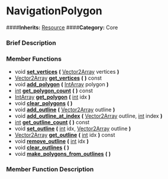 #  NavigationPolygon  
####**Inherits:** [Resource](class_resource)
####**Category:** Core

###  Brief Description  


###  Member Functions 
  * void  **[set&#95;vertices](#set_vertices)**  **(** [Vector2Array](class_vector2array) vertices  **)**
  * [Vector2Array](class_vector2array)  **[get&#95;vertices](#get_vertices)**  **(** **)** const
  * void  **[add&#95;polygon](#add_polygon)**  **(** [IntArray](class_intarray) polygon  **)**
  * [int](class_int)  **[get&#95;polygon&#95;count](#get_polygon_count)**  **(** **)** const
  * [IntArray](class_intarray)  **[get&#95;polygon](#get_polygon)**  **(** [int](class_int) idx  **)**
  * void  **[clear&#95;polygons](#clear_polygons)**  **(** **)**
  * void  **[add&#95;outline](#add_outline)**  **(** [Vector2Array](class_vector2array) outline  **)**
  * void  **[add&#95;outline&#95;at&#95;index](#add_outline_at_index)**  **(** [Vector2Array](class_vector2array) outline, [int](class_int) index  **)**
  * [int](class_int)  **[get&#95;outline&#95;count](#get_outline_count)**  **(** **)** const
  * void  **[set&#95;outline](#set_outline)**  **(** [int](class_int) idx, [Vector2Array](class_vector2array) outline  **)**
  * [Vector2Array](class_vector2array)  **[get&#95;outline](#get_outline)**  **(** [int](class_int) idx  **)** const
  * void  **[remove&#95;outline](#remove_outline)**  **(** [int](class_int) idx  **)**
  * void  **[clear&#95;outlines](#clear_outlines)**  **(** **)**
  * void  **[make&#95;polygons&#95;from&#95;outlines](#make_polygons_from_outlines)**  **(** **)**

###  Member Function Description  
